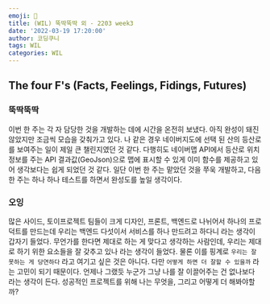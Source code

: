 ```yaml
---
emoji: 👟
title: (WIL) 뚝딱뚝딱 외 - 2203 week3
date: '2022-03-19 17:20:00'
author: 코딩쿠니
tags: WIL
categories: WIL
--- 
```


## The four F's (Facts, Feelings, Fidings, Futures)
### 뚝딱뚝딱
이번 한 주는 각 자 담당한 것을 개발하는 데에 시간을 온전히 보냈다. 아직 완성이 돼진 않았지만 조금씩 모습을 갖춰가고 있다. 나 같은 경우 네이버지도에 선택 된 산의 등산로를 보여주는 일이 제일 큰 챌린지였던 것 같다. 다행히도 네이버맵 API에서 등산로 위치정보를 주는 API 결과값(GeoJson)으로 맵에 표시할 수 있게 이미 함수를 제공하고 있어 생각보다는 쉽게 되었던 것 같다. 일단 이번 한 주는 맡았던 것을 쭈욱 개발하고, 다음 한 주는 하나 하나 테스트를 하면서 완성도를 높일 생각이다. 

### 오잉
많은 사이드, 토이프로젝트 팀들이 크게 디자인, 프론트, 백엔드로 나뉘어서 하나의 프로덕트를 만드는데 우리는 백엔드 다섯이서 서비스를 하나 만드려고 하다니 라는 생각이 갑자기 들었다. 무언가를 한다면 제대로 하는 게 맞다고 생각하는 사람인데, 우리는 제대로 하기 위한 요소들을 잘 갖추고 있나 라는 생각이 들었다. 물론 이를 핑계로 `우리는 잘 못하는 게 당연하다` 라고 여기고 싶은 것은 아니다. 다만 `어떻게 하면 더 잘할 수 있을까` 라는 고민이 되기 때문이다. 언제나 그랬듯 누군가 그냥 나를 잘 이끌어주는 건 없나보다 라는 생각이 든다. 성공적인 프로젝트를 위해 나는 무엇을, 그리고 어떻게 더 해봐야할까?

```toc
```